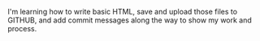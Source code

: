 I'm learning how to write basic HTML, save and upload those files to GITHUB, and add
commit messages along the way to show my work and process.
